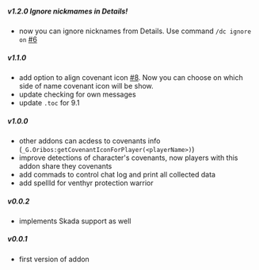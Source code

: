 ##### v1.2.0 Ignore nickmames in Details!

- now you can ignore nicknames from Details. Use command `/dc ignore on` [#6](https://github.com/spromicky/Details_Covenants/issues/6)

##### v1.1.0
    
 - add option to align covenant icon [#8](https://github.com/spromicky/Details_Covenants/issues/8). Now you can choose on which side of name covenant icon will be show.
 - update checking for own messages
 - update `.toc` for 9.1

##### v1.0.0

 - other addons can acdess to covenants info (`_G.Oribos:getCovenantIconForPlayer(<playerName>)`)
 - improve detections of character's covenants, now players with this addon share they covenants
 - add commads to control chat log and print all collected data
 - add spellId for venthyr protection warrior

##### v0.0.2

 - implements Skada support as well

##### v0.0.1

 - first version of addon